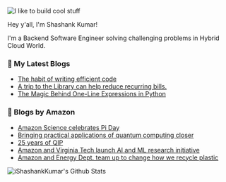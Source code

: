 ![I like to build cool stuff](https://res.cloudinary.com/dt8g3rhcy/image/upload/v1595929574/i_like_to_build_cool_shit._1_nzbwjh.png)

Hey y'all, I'm Shashank Kumar! 

I'm a Backend Software Engineer solving challenging problems in Hybrid Cloud World.

### 📕 My Latest Blogs
<!-- BLOG-POST-LIST:START -->
- [The habit of writing efficient code](https://medium.com/@ishashankkumar/the-habit-of-writing-efficient-code-153b05f04269?source=rss-d24dda280d5f------2)
- [A trip to the Library can help reduce recurring bills.](https://medium.com/swlh/a-trip-to-the-library-can-help-reduce-recurring-bills-23bca495cdf5?source=rss-d24dda280d5f------2)
- [The Magic Behind One-Line Expressions in Python](https://medium.com/swlh/the-magic-behind-one-line-expressions-in-python-816c10180c5c?source=rss-d24dda280d5f------2)
<!-- BLOG-POST-LIST:END -->

### 📕 Blogs by Amazon
<!-- AMAZON-BLOG-POST-LIST:START -->
- [Amazon Science celebrates Pi Day](https://www.amazon.science/latest-news/pi-day-2022)
- [Bringing practical applications of quantum computing closer](https://www.amazon.science/blog/bringing-practical-applications-of-quantum-computing-closer)
- [25 years of QIP](https://www.amazon.science/blog/25-years-of-qip)
- [Amazon and Virginia Tech launch AI and ML research initiative](https://www.amazon.science/academic-engagements/amazon-and-virginia-tech-launch-ai-and-ml-research-initiative)
- [Amazon and Energy Dept. team up to change how we recycle plastic](https://www.amazon.science/blog/amazon-and-energy-dept-team-up-to-change-how-we-recycle-plastic)
<!-- AMAZON-BLOG-POST-LIST:END -->



<img align="center" alt="iShashankKumar's Github Stats" src="https://github-readme-stats.vercel.app/api?username=ishashankkumar&show_icons=true&hide_border=true" />
